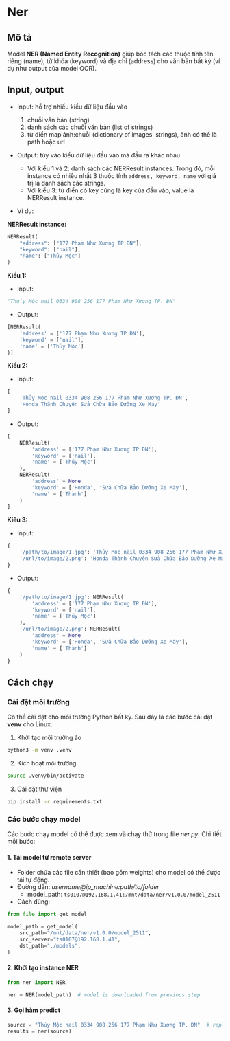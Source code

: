 # Ner


## Mô tả 

Model **NER (Named Entity Recognition)** giúp bóc tách các thuộc tính tên riêng (name), từ khóa (keyword) và địa chỉ (address) cho văn bản bất kỳ (ví dụ như output của model OCR).

## Input, output

- Input: hỗ trợ nhiều kiểu dữ liệu đầu vào
    1. chuỗi văn bản (string)
    2. danh sách các chuỗi văn bản (list of strings)
    3. từ điển map ảnh:chuỗi (dictionary of images' strings), ảnh có thể là path hoặc url

- Output: tùy vào kiểu dữ liệu đầu vào mà đầu ra khác nhau
    - Với kiểu 1 và 2: danh sách các NERResult instances. Trong đó, mỗi instance có nhiều nhất 3 thuộc tính `address, keyword, name` với giá trị là danh sách các strings.
    - Với kiểu 3: từ điển có key cũng là key của đầu vào, value là NERResult instance.

- Ví dụ: 

**NERResult instance:** 
```python
NERResult(
    "address": ["177 Phạm Như Xương TP ĐN"],
    "keyword": ["nail"],
    "name": ["Thủy Mộc"]
)
```

**Kiểu 1:**
- Input: 
```python
"Thủy Mộc nail 0334 908 256 177 Phạm Như Xương TP. ĐN" 
```
- Output: 
```python
[NERResult(
    'address' = ['177 Phạm Như Xương TP ĐN'],
    'keyword' = ['nail'],
    'name' = ['Thủy Mộc']
)]
``` 

**Kiểu 2:** 
- Input: 
```python
[
    'Thủy Mộc nail 0334 908 256 177 Phạm Như Xương TP. ĐN', 
    'Honda Thành Chuyên Sửa Chữa Bảo Dưỡng Xe Máy'
]
```
- Output: 
```python
[
    NERResult(
        'address' = ['177 Phạm Như Xương TP ĐN'],
        'keyword' = ['nail'],
        'name' = ['Thủy Mộc']
    ), 
    NERResult(
        'address' = None
        'keyword' = ['Honda', 'Sửa Chữa Bảo Dưỡng Xe Máy'], 
        'name' = ['Thành']
    )
]
```

**Kiêu 3:**
- Input: 
```python
{
    '/path/to/image/1.jpg': 'Thủy Mộc nail 0334 908 256 177 Phạm Như Xương TP. ĐN', 
    '/url/to/image/2.png': 'Honda Thành Chuyên Sửa Chữa Bảo Dưỡng Xe Máy'
}
```
- Output: 
```python
{
    '/path/to/image/1.jpg': NERResult(
        'address' = ['177 Phạm Như Xương TP ĐN'],
        'keyword' = ['nail'],
        'name' = ['Thủy Mộc']
    ), 
    '/url/to/image/2.png': NERResult(
        'address' = None
        'keyword' = ['Honda', 'Sửa Chữa Bảo Dưỡng Xe Máy'], 
        'name' = ['Thành']
    )
}
```

## Cách chạy

### Cài đặt môi trường

Có thể cài đặt cho môi trường Python bất kỳ. Sau đây là các bước cài đặt **venv** cho Linux.

1. Khởi tạo môi trường ảo 
```bash
python3 -m venv .venv 
```

2. Kích hoạt môi trường
```bash
source .venv/bin/activate
``` 

3. Cài đặt thư viện 
```bash 
pip install -r requirements.txt
```

### Các bước chạy model 

Các bước chạy model có thể được xem và chạy thử trong file *ner.py*. Chi tiết mỗi bước:

#### 1. Tải model từ remote server
- Folder chứa các file cần thiết (bao gồm weights) cho model có thể được tải tự động. 
- Đường dẫn: *username@ip_machine:path/to/folder* 
    - model_path: `ts0107@192.168.1.41:/mnt/data/ner/v1.0.0/model_2511` 
- Cách dùng:

```python
from file import get_model

model_path = get_model(
    src_path="/mnt/data/ner/v1.0.0/model_2511",
    src_server="ts0107@192.168.1.41",
    dst_path="./models",
)
```

#### 2. Khởi tạo instance NER 
```python
from ner import NER 

ner = NER(model_path)  # model is downloaded from previous step
```

#### 3. Gọi hàm predict 
```python 
source = "Thủy Mộc nail 0334 908 256 177 Phạm Như Xương TP. ĐN"  # replace with any source in 1 of 3 formats defined above  
results = ner(source) 
```
